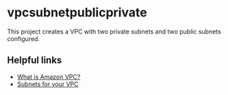# vpcsubnetpublicprivate

This project creates a VPC with two private subnets and two public subnets configured.

## Helpful links

- [What is Amazon VPC?][1]
- [Subnets for your VPC][2]

[1]: https://docs.aws.amazon.com/vpc/latest/userguide/what-is-amazon-vpc.html
[2]: https://docs.aws.amazon.com/vpc/latest/userguide/configure-subnets.html